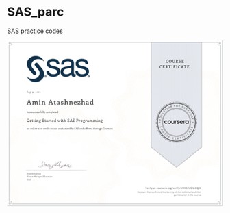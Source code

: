 # SAS_parc
 SAS practice codes


<p align="">
  <img src="Assets/Screen Shot 2021-09-09 at 2.27.54 PM.png" >
</p>
